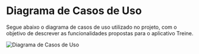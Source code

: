 # Diagrama de Casos de Uso

Segue abaixo o diagrama de casos de uso utilizado no projeto, com o objetivo de descrever as funcionalidades propostas para o 
aplicativo Treine.

![Diagrama de Casos de Uso](.gitbook/assets/DiagramaCasosUso.PNG)




